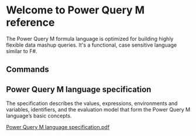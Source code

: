 # Welcome to Power Query M reference

The Power Query M formula language is optimized for building highly flexible data mashup queries. It's a functional, case sensitive language similar to F#.

## Commands

## Power Query M language specification
 
The specification describes the values, expressions, environments and variables, identifiers, and the evaluation model that form the Power Query M language’s basic concepts.

[Power Query M language specification.pdf]("http://download.microsoft.com/download/8/1/A/81A62C9B-04D5-4B6D-B162-D28E4D848552/Power%20Query%20Formula%20Language%20Specification%20%28October%202016%29.pdf")
